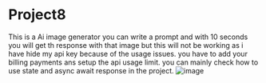 # Project8
This is a Ai image generator you can write a prompt and with 10 seconds you will get th response with that image but this will not be working as i have hide my api key because of the usage issues.
you have to add your billing payments ans setup the api usage limit. you can mainly check how to use state and async await response in the project.
![image](https://github.com/sakettt07/Project8/assets/127855345/fc8164f0-8ab2-4cb1-9b7b-63ed0100bef5)
